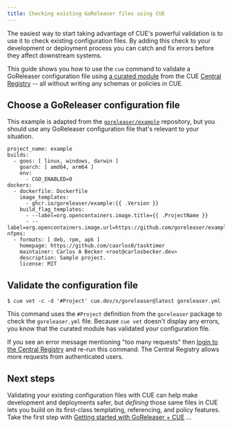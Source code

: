 ```yaml
---
title: Checking existing GoReleaser files using CUE
---
```


The easiest way to start taking advantage of CUE's powerful validation is to
use it to check existing configuration files.
By adding this check to your development or deployment process
you can catch and fix errors before they affect downstream
systems.

This guide shows you how to use the `cue` command to validate a GoReleaser
configuration file using
[a curated module](../curated-module-goreleaser.md) from the
CUE [Central Registry](https://registry.cue.works) -- all without writing any
schemas or policies in CUE.

<!--more-->

## Choose a GoReleaser configuration file

This example is adapted from the
[`goreleaser/example`](https://github.com/goreleaser/example/blob/master/.goreleaser.yaml)
repository, but you should use any GoReleaser configuration file that's
relevant to your situation.

``` { .yaml title="goreleaser.yml" }
project_name: example
builds:
  - goos: [ linux, windows, darwin ]
    goarch: [ amd64, arm64 ]
    env:
      - CGO_ENABLED=0
dockers:
  - dockerfile: Dockerfile
    image_templates:
      - ghcr.io/goreleaser/example:{{ .Version }}
    build_flag_templates:
      - --label=org.opencontainers.image.title={{ .ProjectName }}
      - --label=org.opencontainers.image.url=https://github.com/goreleaser/example
nfpms:
  - formats: [ deb, rpm, apk ]
    homepage: https://github.com/caarlos0/tasktimer
    maintainer: Carlos A Becker <root@carlosbecker.dev>
    description: Sample project.
    license: MIT
```

## Validate the configuration file

``` { .text title="TERMINAL" data-copy="cue vet -c -d &#39;#Project&#39; cue.dev/x/goreleaser@latest goreleaser.yml" }
$ cue vet -c -d '#Project' cue.dev/x/goreleaser@latest goreleaser.yml
```

This command uses the `#Project` definition from the `goreleaser` package to
check the `goreleaser.yml` file. Because `cue vet` doesn't display any errors,
you know that the curated module has validated your configuration file.

If you see an error message mentioning "too many requests" then
[login to the Central Registry](../login-central-registry.md)
and re-run this command.
The Central Registry allows more requests from authenticated users.

## Next steps

Validating your existing configuration files with CUE can help make development
and deployments safer, but *defining* those same files in CUE lets you build on
its first-class templating, referencing, and policy features. Take the first
step with
[Getting started with GoReleaser + CUE](../getting-started-with-goreleaser-cue/index.md)
...
